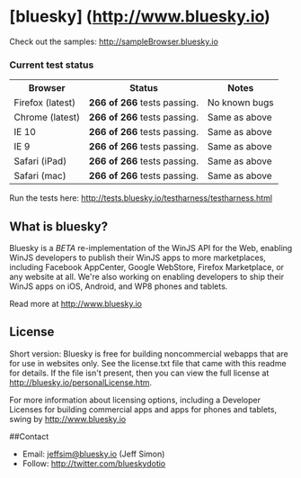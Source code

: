 # [bluesky] (http://www.bluesky.io)

Check out the samples: http://sampleBrowser.bluesky.io

### Current test status
<table>
<tr><th>Browser</th><th>Status</th><th>Notes</th></tr>
<tr><td>Firefox (latest)</td><td><b>266 of 266</b> tests passing.</td><td>No known bugs</td></tr>
<tr><td>Chrome (latest)</td><td><b>266 of 266</b> tests passing.</td><td>Same as above</td></tr>
<tr><td>IE 10</td><td><b>266 of 266</b> tests passing.</td><td>Same as above</td></tr>
<tr><td>IE 9</td><td><b>266 of 266</b> tests passing.</td><td>Same as above</td></tr>
<tr><td>Safari (iPad)</td><td><b>266 of 266</b> tests passing.</td><td>Same as above</td></tr>
<tr><td>Safari (mac)</td><td><b>266 of 266</b> tests passing.</td><td>Same as above</td></tr>
</table>

Run the tests here: http://tests.bluesky.io/testharness/testharness.html

## What is bluesky?
Bluesky is a *BETA* re-implementation of the WinJS API for the Web, enabling WinJS developers to publish their WinJS apps to more marketplaces, 
including Facebook AppCenter, Google WebStore, Firefox Marketplace, or any website at all. We're also working on enabling developers to
ship their WinJS apps on iOS, Android, and WP8 phones and tablets.

Read more at http://www.bluesky.io

## License
Short version: Bluesky is free for building noncommercial webapps that are for use in websites only.  See the license.txt file that came with this
readme for details.  If the file isn't present, then you can view the full license at http://bluesky.io/personalLicense.htm.

For more information about licensing options, including a Developer Licenses for building commercial apps and apps for phones and tablets, swing by http://www.bluesky.io

##Contact
- Email: jeffsim@bluesky.io (Jeff Simon)
- Follow: http://twitter.com/blueskydotio
